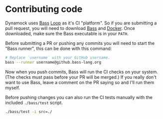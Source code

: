 # Contributing code

Dynamock uses [Bass][bass] [Loop][bass-loop] as it's CI "platform".  So if you
are submitting a pull request, you will need to download [Bass][bass-download]
and [Docker][docker].  Once downloaded, make sure the Bass executable is in
your `PATH`.

[bass]: https://bass-lang.org
[bass-loop]: https://loop.bass-lang.org
[bass-download]: https://github.com/vito/bass/releases
[docker]: https://www.docker.com/

Before submitting a PR or pushing any commits you will need to start the "Bass
runner", this can be done with this command:

```sh
# Replace `username` with your GitHub username.
bass --runner username@github.bass-lang.org
```

Now when you push commits, Bass will run the CI checks on your system.  (The
checks must pass before your PR will be merged.)  If you really don't want to
use Bass, leave a comment on the PR saying so and I'll run them myself.

Before pushing changes you can also run the CI tests manually with the included
`./bass/test` script.

```sh
./bass/test -i src=./
```
